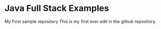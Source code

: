 # Java Full Stack Examples
My First sample repository
This is my first ever edit in the github repository.
